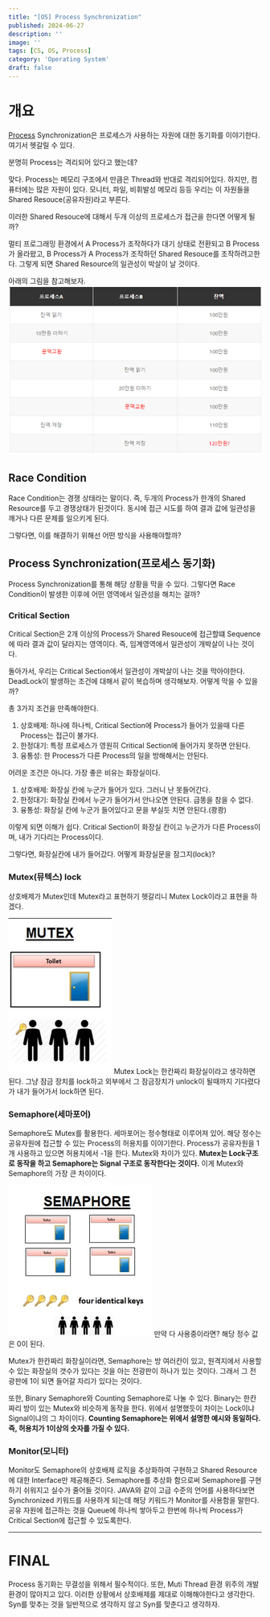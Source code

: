 ```yaml
---
title: "[OS] Process Synchronization"
published: 2024-06-27
description: ''
image: ''
tags: [CS, OS, Process]
category: 'Operating System'
draft: false 
---
```

# 개요
[Process](/blog/posts/operatingsystem/os-processs/) Synchronization은 프로세스가 사용하는 자원에 대한 동기화를 이야기한다. 여기서 헷갈릴 수 있다.

분명히 Process는 격리되어 있다고 했는데?

맞다. Process는 메모리 구조에서 만큼은 Thread와 반대로 격리되어있다. 하지만, 컴퓨터에는 많은 자원이 있다. 모니터, 파일, 비휘발성 메모리 등등 우리는 이 자원들을 Shared Resouce(공유자원)라고 부른다.

이러한 Shared Resouce에 대해서 두개 이상의 프로세스가 접근을 한다면 어떻게 될까?

멀티 프로그래밍 환경에서 A Process가 조작하다가 대기 상태로 전환되고 B Process가 올라왔고, B Process가 A Process가 조작하던 Shared Resouce를 조작하려고한다. 그렇게 되면 Shared Resource의 일관성이 박살이 날 것이다.

아래의 그림을 참고해보자.
![Alt text](./ProcessAsset/bank-account-problem.png)
## Race Condition

Race Condition는 경쟁 상태라는 말이다. 즉, 두개의 Process가 한개의 Shared Resource를 두고 경쟁상태가 된것이다. 동시에 접근 시도를 하여 결과 값에 일관성을 깨거나 다른 문제를 일으키게 된다.

그렇다면, 이를 해결하기 위해선 어떤 방식을 사용해야할까?

## Process Synchronization(프로세스 동기화)

Process Synchronization를 통해 해당 상황을 막을 수 있다. 그렇다면 Race Condition이 발생한 이후에 어떤 영역에서 일관성을 해치는 걸까?

### Critical Section

Critical Section은 2개 이상의 Process가 Shared Resouce에 접근할떄 Sequence에 따라 결과 값이 달라지는 영역이다. 즉, 임계영역에서 일관성이 개박살이 나는 것이다.

돌아가서, 우리는 Critical Section에서 일관성이 개박살이 나는 것을 막아야한다. DeadLock이 발생하는 조건에 대해서 같이 복습하며 생각해보자. 어떻게 막을 수 있을까?

총 3가지 조건을 만족해야한다.

1. 상호배제: 하나에 하나씩, Critical Section에 Process가 들어가 있을때 다른 Process는 접근이 불가다.
2. 한정대기: 특정 프로세스가 영원히 Critical Section에 들어가지 못하면 안된다.
3. 융통성: 한 Process가 다른 Process의 일을 방해해서는 안된다.

어려운 조건은 아니다. 가장 좋은 비유는 화장실이다.

1. 상호배제: 화장실 칸에 누군가 들어가 있다. 그러니 난 못들어간다.
2. 한정대기: 화장실 칸에서 누군가 들어가서 안나오면 안된다. 급똥을 참을 수 없다.
3. 융통성: 화장실 칸에 누군가 들어있다고 문을 부실듯 치면 안된다.(쾅쾅)

이렇게 되면 이해가 쉽다. Critical Section이 화장실 칸이고 누군가가 다른 Process이며, 내가 기다리는 Process이다.

그렇다면, 화장실칸에 내가 들어갔다. 어떻게 화장실문을 잠그지(lock)?

### Mutex(뮤텍스) lock

상호배제가 Mutex인데 Mutex라고 표현하기 헷갈리니 Mutex Lock이라고 표현을 하겠다.

![Alt text](./ProcessAsset/mutex-toilet.png)
Mutex Lock는 한칸짜리 화장실이라고 생각하면된다. 그냥 잠금 장치를 lock하고 외부에서 그 잠금장치가 unlock이 될때까지 기다렸다가 내가 들어가서 lock하면 된다.

### Semaphore(세마포어)

Semaphore도 Mutex를 활용한다. 세마포어는 정수형태로 이루어져 있어. 해당 정수는 공유자원에 접근할 수 있는 Process의 허용치를 이야기한다.
Process가 공유자원을 1개 사용하고 있으면 허용치에서 -1을 한다. Mutex와 차이가 있다. **Mutex는 Lock구조로 동작을 하고 Semaphore는 Signal 구조로 동작한다는 것이다.**
이게 Mutex와 Semaphore의 가장 큰 차이이다.

![Alt text](./ProcessAsset/semaphore-toilet.png)
만약 다 사용중이라면? 해당 정수 값은 0이 된다.  

Mutex가 한칸짜리 화장실이라면, Semaphore는 방 여러칸이 있고, 원격지에서 사용할 수 있는 화장실의 갯수가 있다는 것을 아는 전광판이 하나가 있는 것이다.
그래서 그 전광판에 1이 되면 들어갈 자리가 있다는 것이다.

또한, Binary Semaphore와 Counting Semaphore로 나눌 수 있다. Binary는 한칸짜리 방이 있는 Mutex와 비슷하게 동작을 한다. 위에서 설명했듯이 차이는 Lock이냐 Signal이냐의 
그 차이이다. **Counting Semaphore는 위에서 설명한 예시와 동일하다. 즉, 허용치가 1이상의 숫자를 가질 수 있다.**

### Monitor(모니터)

Monitor도 Semaphore의 상호배제 로직을 추상화하여 구현하고 Shared Resource에 대한 Interface만 제공해준다. Semaphore를 추상화 함으로써 Semaphore를 구현하기 쉬워지고
실수가 줄어들 것이다. JAVA와 같이 고급 수준의 언어를 사용하다보면 Synchronized 키워드를 사용하게 되는데 해당 키워드가 Monitor를 사용함을 말한다. 공유 자원에 접근하는 것을 Queue에 하나씩 쌓아두고
한번에 하나씩 Process가 Critical Section에 접근할 수 있도록한다.

---
# FINAL
Process 동기화는 무결성을 위해서 필수적이다. 또한, Muti Thread 환경 위주의 개발 환경이 많아지고 있다. 이러한 상황에서 상호배제를 제대로 이해해야한다고 생각한다. Syn를 맞추는 것을 일반적으로 생각하지 않고
Syn를 맞춘다고 생각하자.

